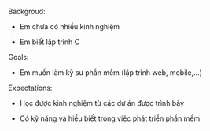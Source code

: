 Backgroud:

- Em chưa có nhiều kinh nghiệm

- Em biết lập trình C

Goals:

- Em muốn làm kỹ sư phần mềm (lập trình web, mobile,...)

Expectations:

- Học được kinh nghiệm từ các dự án được trình bày

- Có kỹ năng và hiểu biết trong việc phát triển phần mềm